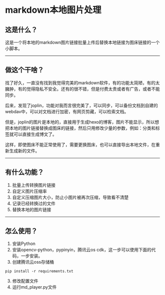 # markdown本地图片处理

## 这是什么？

这是一个将本地的markdown图片链接批量上传后替换本地链接为图床链接的一个小脚本。


---

## 做这个干啥？

找了好久，一直没有找到我觉得完美的markdown软件，有的功能太简陋，有的太臃肿，有的觉得隐私不安全。还有的很不错，但是付费太贵或者有广告，或者不能同步。

后来，发现了joplin，功能对我而言很完美了，可以同步，可以备份文档到自建的webdav中，可以对文档进行加密，有网页剪藏，可以检索文档。

但是，joplin的图片是本地的，直接用于生成hexo的博客，图片不能显示，所以想把本地的图片链接替换成图床的链接，然后只用修改少量的参数，例如：分类和标签就可以直接生成博文了。

这样，即使图床不能正常使用了，需要更换图床，也可以直接导出本地文件，在重新生成新的文件。

---

## 有什么功能？

1. 批量上传转换图片链接
2. 自定义图片压缩率
3. 自定义压缩图片大小，防止小图片被再次压缩，导致看不清楚
4. 记录已经转换过的文件
5. 替换本地的图片链接

---

## 怎么使用？

1. 安装Python
2. 安装opencv-python，pypinyin，腾讯云os cdk，这一步可以使用下面的代码，一步安装。
3. 创建腾讯云oss存储桶

```bssh
pip install -r requirements.txt
```

3. 修改配置文件
4. 运行md_player.py文件

